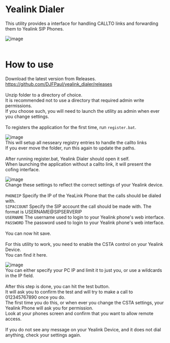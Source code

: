 # Yealink Dialer
This utility provides a interface for handling CALLTO links and forwarding them to Yealink SIP Phones. <br>

![image](https://github.com/DJFPaul/yealink_dialer/assets/35642602/868973ba-d89e-45eb-b88a-e67ee1ad97fd)
<br>
<br>
# How to use
Download the latest version from Releases. <br>
https://github.com/DJFPaul/yealink_dialer/releases <br>
<br>
Unzip folder to a directory of choice. <br>
It is recommended not to use a directory that required admin write permissions. <br>
If you choose such, you will need to launch the utility as admin when ever you change settings. <br>
<br>
To registers the application for the first time, run `register.bat`. <br>

![image](https://github.com/DJFPaul/yealink_dialer/assets/35642602/d146a6ff-914f-4717-aea5-1f7a56bba78f)
<br>
This will setup all nesseary registry entries to handle the callto links <br>
If you ever move the folder, run this again to update the paths. <br>
<br>
After running register.bat, Yealink Dialer should open it self. <br>
When launching the application without a callto link, it will present the cofing interface. <br>

![image](https://github.com/DJFPaul/yealink_dialer/assets/35642602/0079859b-43bb-420e-8a45-8b1c9a188362)
<br>
Change these settings to reflect the correct settings of your Yealink device. <br>
<br>
`PHONEIP`  Specify the IP of the YeaLink Phone that the calls should be dialed with. <br>
`SIPACCOUNT`  Specify the SIP account the call should be made with. The format is USERNAME@SIPSERVERIP <br>
`USERNAME`   The username used to login to your Yealink phone's web interface. <br>
`PASSWORD`   The password used to login to your Yealink phone's web interface. <br>
<br>
You can now hit save. <br>
<br>
For this utility to work, you need to enable the CSTA control on your Yealink Device. <br>
You can find it here.<br>

![image](https://github.com/DJFPaul/yealink_dialer/assets/35642602/0dfcd5dd-3de8-424e-99c6-eb58cade41d5)
<br>
You can either specify your PC IP and limit it to just you, or use a wildcards in the IP field. <br>
<br>
After this step is done, you can hit the test button. <br>
It will ask you to confirm the test and will try to make a call to 012345767890 once you do. <br>
The first time you do this, or when ever you change the CSTA settings, your Yealink Phone will ask you for permission. <br>
Look at your phones screen and confirm that you want to allow remote access. <br>
<br>
If you do not see any message on your Yealink Device, and it does not dial anything, check your settings again. <br>
<br>
